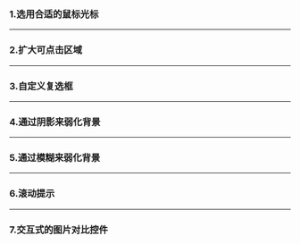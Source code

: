 ### 1.选用合适的鼠标光标



----------

### 2.扩大可点击区域

----------

### 3.自定义复选框

----------

### 4.通过阴影来弱化背景

----------

### 5.通过模糊来弱化背景

----------

### 6.滚动提示

----------

### 7.交互式的图片对比控件